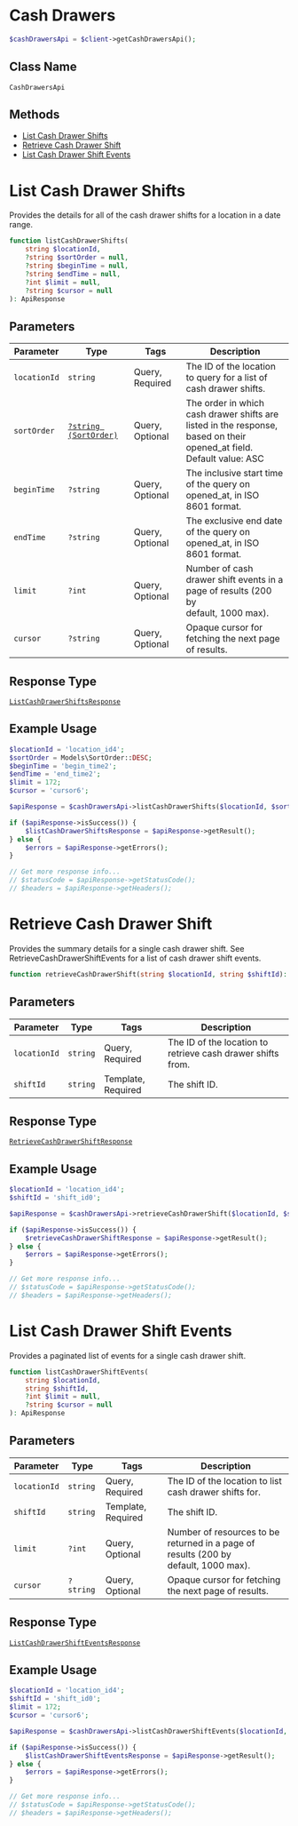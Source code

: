 # Cash Drawers

```php
$cashDrawersApi = $client->getCashDrawersApi();
```

## Class Name

`CashDrawersApi`

## Methods

* [List Cash Drawer Shifts](/doc/apis/cash-drawers.md#list-cash-drawer-shifts)
* [Retrieve Cash Drawer Shift](/doc/apis/cash-drawers.md#retrieve-cash-drawer-shift)
* [List Cash Drawer Shift Events](/doc/apis/cash-drawers.md#list-cash-drawer-shift-events)


# List Cash Drawer Shifts

Provides the details for all of the cash drawer shifts for a location
in a date range.

```php
function listCashDrawerShifts(
    string $locationId,
    ?string $sortOrder = null,
    ?string $beginTime = null,
    ?string $endTime = null,
    ?int $limit = null,
    ?string $cursor = null
): ApiResponse
```

## Parameters

| Parameter | Type | Tags | Description |
|  --- | --- | --- | --- |
| `locationId` | `string` | Query, Required | The ID of the location to query for a list of cash drawer shifts. |
| `sortOrder` | [`?string (SortOrder)`](/doc/models/sort-order.md) | Query, Optional | The order in which cash drawer shifts are listed in the response,<br>based on their opened_at field. Default value: ASC |
| `beginTime` | `?string` | Query, Optional | The inclusive start time of the query on opened_at, in ISO 8601 format. |
| `endTime` | `?string` | Query, Optional | The exclusive end date of the query on opened_at, in ISO 8601 format. |
| `limit` | `?int` | Query, Optional | Number of cash drawer shift events in a page of results (200 by<br>default, 1000 max). |
| `cursor` | `?string` | Query, Optional | Opaque cursor for fetching the next page of results. |

## Response Type

[`ListCashDrawerShiftsResponse`](/doc/models/list-cash-drawer-shifts-response.md)

## Example Usage

```php
$locationId = 'location_id4';
$sortOrder = Models\SortOrder::DESC;
$beginTime = 'begin_time2';
$endTime = 'end_time2';
$limit = 172;
$cursor = 'cursor6';

$apiResponse = $cashDrawersApi->listCashDrawerShifts($locationId, $sortOrder, $beginTime, $endTime, $limit, $cursor);

if ($apiResponse->isSuccess()) {
    $listCashDrawerShiftsResponse = $apiResponse->getResult();
} else {
    $errors = $apiResponse->getErrors();
}

// Get more response info...
// $statusCode = $apiResponse->getStatusCode();
// $headers = $apiResponse->getHeaders();
```


# Retrieve Cash Drawer Shift

Provides the summary details for a single cash drawer shift. See
RetrieveCashDrawerShiftEvents for a list of cash drawer shift events.

```php
function retrieveCashDrawerShift(string $locationId, string $shiftId): ApiResponse
```

## Parameters

| Parameter | Type | Tags | Description |
|  --- | --- | --- | --- |
| `locationId` | `string` | Query, Required | The ID of the location to retrieve cash drawer shifts from. |
| `shiftId` | `string` | Template, Required | The shift ID. |

## Response Type

[`RetrieveCashDrawerShiftResponse`](/doc/models/retrieve-cash-drawer-shift-response.md)

## Example Usage

```php
$locationId = 'location_id4';
$shiftId = 'shift_id0';

$apiResponse = $cashDrawersApi->retrieveCashDrawerShift($locationId, $shiftId);

if ($apiResponse->isSuccess()) {
    $retrieveCashDrawerShiftResponse = $apiResponse->getResult();
} else {
    $errors = $apiResponse->getErrors();
}

// Get more response info...
// $statusCode = $apiResponse->getStatusCode();
// $headers = $apiResponse->getHeaders();
```


# List Cash Drawer Shift Events

Provides a paginated list of events for a single cash drawer shift.

```php
function listCashDrawerShiftEvents(
    string $locationId,
    string $shiftId,
    ?int $limit = null,
    ?string $cursor = null
): ApiResponse
```

## Parameters

| Parameter | Type | Tags | Description |
|  --- | --- | --- | --- |
| `locationId` | `string` | Query, Required | The ID of the location to list cash drawer shifts for. |
| `shiftId` | `string` | Template, Required | The shift ID. |
| `limit` | `?int` | Query, Optional | Number of resources to be returned in a page of results (200 by<br>default, 1000 max). |
| `cursor` | `?string` | Query, Optional | Opaque cursor for fetching the next page of results. |

## Response Type

[`ListCashDrawerShiftEventsResponse`](/doc/models/list-cash-drawer-shift-events-response.md)

## Example Usage

```php
$locationId = 'location_id4';
$shiftId = 'shift_id0';
$limit = 172;
$cursor = 'cursor6';

$apiResponse = $cashDrawersApi->listCashDrawerShiftEvents($locationId, $shiftId, $limit, $cursor);

if ($apiResponse->isSuccess()) {
    $listCashDrawerShiftEventsResponse = $apiResponse->getResult();
} else {
    $errors = $apiResponse->getErrors();
}

// Get more response info...
// $statusCode = $apiResponse->getStatusCode();
// $headers = $apiResponse->getHeaders();
```

